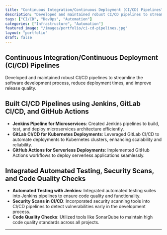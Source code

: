 ```yaml
---
title: "Continuous Integration/Continuous Deployment (CI/CD) Pipelines"
description: "Developed and maintained robust CI/CD pipelines to streamline the software development process, reduce deployment times, and improve release quality."
tags: ["CI/CD", "DevOps", "Automation"]
categories: ["Infrastructure", "Automation"]
featured_image: "/images/portfolio/ci-cd-pipelines.jpg"
layout: "portfolio"
draft: false
---
```


## Continuous Integration/Continuous Deployment (CI/CD) Pipelines

Developed and maintained robust CI/CD pipelines to streamline the software development process, reduce deployment times, and improve release quality.

## Built CI/CD Pipelines using Jenkins, GitLab CI/CD, and GitHub Actions

- **Jenkins Pipeline for Microservices**: Created Jenkins pipelines to build, test, and deploy microservices architecture efficiently.
- **GitLab CI/CD for Kubernetes Deployments**: Leveraged GitLab CI/CD to automate deployments to Kubernetes clusters, enhancing scalability and reliability.
- **GitHub Actions for Serverless Deployments**: Implemented GitHub Actions workflows to deploy serverless applications seamlessly.

## Integrated Automated Testing, Security Scans, and Code Quality Checks

- **Automated Testing with Jenkins**: Integrated automated testing suites into Jenkins pipelines to ensure code quality and functionality.
- **Security Scans in CI/CD**: Incorporated security scanning tools into CI/CD pipelines to detect vulnerabilities early in the development process.
- **Code Quality Checks**: Utilized tools like SonarQube to maintain high code quality standards across all projects.

---
